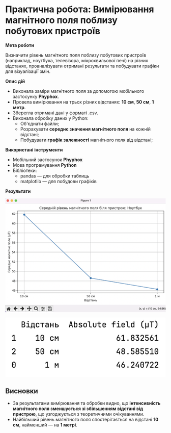 # **Практична робота: Вимірювання магнітного поля поблизу побутових пристроїв**

**Мета роботи** 


Визначити рівень магнітного поля поблизу побутових пристроїв (наприклад, ноутбука, телевізора, мікрохвильової печі) на різних відстанях, проаналізувати отримані результати та побудувати графіки для візуалізації змін.

**Опис дій** 

- Виконала заміри магнітного поля за допомогою мобільного застосунку **Phyphox**.
- Провела вимірювання на трьох різних відстанях: **10 см**, **50 см**, **1 метр**.
- Зберегла отримані дані у форматі .csv.
- Виконала обробку даних у Python:
  - Об'єднати файли;
  - Розрахувати **середнє значення магнітного поля** на кожній відстані;
  - Побудувати **графік залежності** магнітного поля від відстані;

**Використані інструменти**

- Мобільний застосунок **Phyphox**
- Мова програмування **Python**
- Бібліотеки:
  - pandas — для обробки таблиць
  - matplotlib — для побудови графіків

**Результати**

![Графік магнітного поля](https://github.com/KPILabWorks/Voronkova_Elizaveta_TV-21/blob/main/Pr6/Снимок%20экрана%202025-05-12%20в%2017.20.19.png)

![Середнє значення магнітного поля** на кожній відстані](https://github.com/KPILabWorks/Voronkova_Elizaveta_TV-21/blob/main/Pr6/Снимок%20экрана%202025-05-12%20в%2017.20.32.png)


## **Висновки**
- За результатами вимірювання та обробки видно, що **інтенсивність магнітного поля зменшується зі збільшенням відстані від пристрою**, що узгоджується з теоретичними очікуваннями.
- Найбільший рівень магнітного поля спостерігається на відстані **10 см**, найменший — на **1 метрі**.



